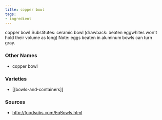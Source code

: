 ```yaml
---
title: copper bowl
tags:
- ingredient
---
```

copper bowl Substitutes: ceramic bowl (drawback: beaten eggwhites won't hold their volume as long) Note: eggs beaten in aluminum bowls can turn gray.

### Other Names

* copper bowl

### Varieties

* [[bowls-and-containers]]

### Sources
* http://foodsubs.com/EqBowls.html
